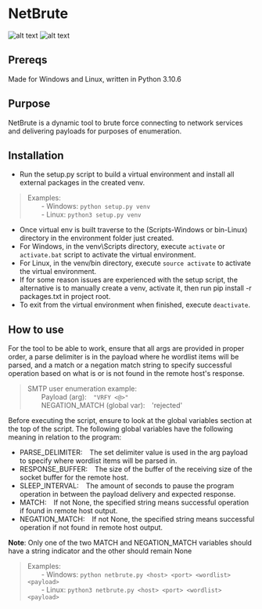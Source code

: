 # NetBrute
![alt text](https://github.com/ngimb64/NetBrute/blob/main/NetBrute.gif?raw=True)
![alt text](https://github.com/ngimb64/NetBrute/blob/main/NetBrute.png?raw=True)

## Prereqs
Made for Windows and Linux, written in Python 3.10.6

## Purpose
NetBrute is a dynamic tool to brute force connecting to network services and delivering
payloads for purposes of enumeration.

## Installation
- Run the setup.py script to build a virtual environment and install all external packages in the created venv.

> Examples:<br> 
>       &emsp;&emsp;- Windows:  `python setup.py venv`<br>
>       &emsp;&emsp;- Linux:  `python3 setup.py venv`

- Once virtual env is built traverse to the (Scripts-Windows or bin-Linux) directory in the environment folder just created.
- For Windows, in the venv\Scripts directory, execute `activate` or `activate.bat` script to activate the virtual environment.
- For Linux, in the venv/bin directory, execute `source activate` to activate the virtual environment.
- If for some reason issues are experienced with the setup script, the alternative is to manually create a venv, activate it, then run pip install -r packages.txt in project root.
- To exit from the virtual environment when finished, execute `deactivate`.

## How to use
For the tool to be able to work, ensure that all args are provided in proper order, a parse delimiter 
is in the payload where he wordlist items will be parsed, and a match or a negation match string to
specify successful operation based on what is or is not found in the remote host's response.

> SMTP user enumeration example:<br>
> &emsp;&emsp;Payload (arg):&emsp;`"VRFY <@>"`<br>
> &emsp;&emsp;NEGATION_MATCH (global var):&emsp;'rejected'

Before executing the script, ensure to look at the global variables section at the top of the script.
The following global variables have the following meaning in relation to the program:<br>
- PARSE_DELIMITER: &ensp; The set delimiter value is used in the arg payload to specify where wordlist items will be parsed in.<br>
- RESPONSE_BUFFER: &ensp; The size of the buffer of the receiving size of the socket buffer for the remote host.<br>
- SLEEP_INTERVAL: &ensp;  The amount of seconds to pause the program operation in between the payload delivery and expected response.<br>
- MATCH: &ensp; If not None, the specified string means successful operation if found in remote host output.<br>
- NEGATION_MATCH: &ensp; If not None, the specified string means successful operation if not found in remote host output.

**Note**:  Only one of the two MATCH and NEGATION_MATCH variables should have a string indicator and the other should remain None

> Examples:<br>
>       &emsp;&emsp;- Windows: `python netbrute.py <host> <port> <wordlist> <payload>`<br>
>       &emsp;&emsp;- Linux: `python3 netbrute.py <host> <port> <wordlist> <payload>`
